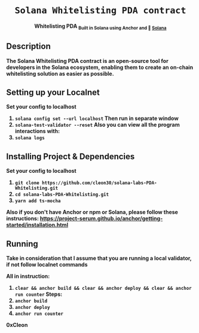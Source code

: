 <div align="center">
  <h1>
    <code>Solana Whitelisting PDA contract</code>
  </h1>
  <strong>Whitelisting PDA</sup>
  
  <sub>
    Built in Solana using Anchor and 🦀  <a href="https://solana.com/es" target="_blank">Solana</a>
    
  </sub>
  
</div>

## Description

The Solana Whitelisting PDA contract is an open-source tool for developers in the Solana ecosystem, enabling them to create an on-chain whitelisting solution as easier as possible. 

## Setting up your Localnet

Set your config to localhost
  1. `solana config set --url localhost`
Then run in separate window
  2. `solana-test-validator --reset`
Also you can view all the program interactions with:
  3. `solana logs`

## Installing Project & Dependencies 

Set your config to localhost
  1. `git clone https://github.com/cleon30/solana-labs-PDA-Whitelisting.git`
  2. `cd solana-labs-PDA-Whitelisting.git`
  3. `yarn add ts-mocha`

Also if you don't have Anchor or npm or Solana, please follow these instructions:
https://project-serum.github.io/anchor/getting-started/installation.html

## Running 
Take in consideration that I assume that you are running a local validator, if not follow localnet commands

All in instruction:
  1. `clear && anchor build && clear && anchor deploy && clear && anchor run counter`
Steps:
  2. `anchor build`
  3. `anchor deploy`
  3. `anchor run counter`


  0xCleon